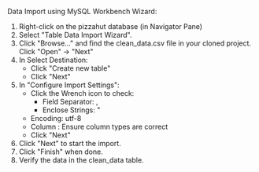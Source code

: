 Data Import using MySQL Workbench Wizard:
1. Right-click on the pizzahut database (in Navigator Pane)
2. Select "Table Data Import Wizard".
3. Click "Browse..." and find the clean_data.csv file in your cloned project. Click "Open" -> "Next"
4. In Select Destination:
    - Click "Create new table" 
    - Click "Next"
5. In "Configure Import Settings":
    - Click the Wrench icon to check:
        + Field Separator: ,
        + Enclose Strings:  " 
    - Encoding: utf-8
    - Column : Ensure column types are correct
    - Click "Next"
6. Click "Next" to start the import.
7. Click "Finish" when done.
8. Verify the data in the clean_data table.
